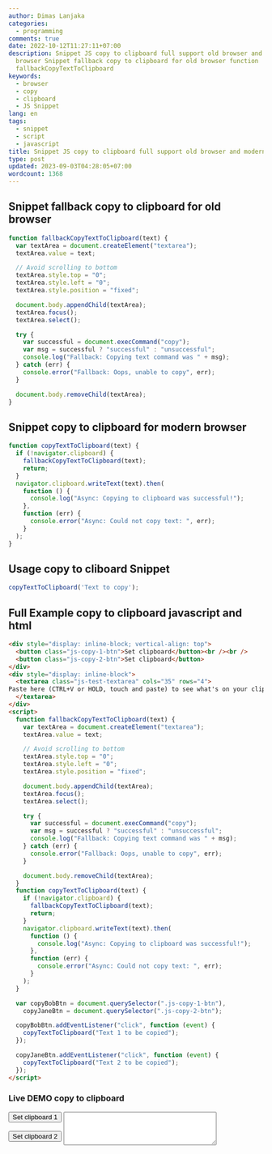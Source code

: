 ```yaml
---
author: Dimas Lanjaka
categories:
  - programming
comments: true
date: 2022-10-12T11:27:11+07:00
description: Snippet JS copy to clipboard full support old browser and modern
  browser Snippet fallback copy to clipboard for old browser function
  fallbackCopyTextToClipboard
keywords:
  - browser
  - copy
  - clipboard
  - JS Snippet
lang: en
tags:
  - snippet
  - script
  - javascript
title: Snippet JS copy to clipboard full support old browser and modern browser
type: post
updated: 2023-09-03T04:28:05+07:00
wordcount: 1368
---
```


## Snippet fallback copy to clipboard for old browser
```js
function fallbackCopyTextToClipboard(text) {
  var textArea = document.createElement("textarea");
  textArea.value = text;

  // Avoid scrolling to bottom
  textArea.style.top = "0";
  textArea.style.left = "0";
  textArea.style.position = "fixed";

  document.body.appendChild(textArea);
  textArea.focus();
  textArea.select();

  try {
    var successful = document.execCommand("copy");
    var msg = successful ? "successful" : "unsuccessful";
    console.log("Fallback: Copying text command was " + msg);
  } catch (err) {
    console.error("Fallback: Oops, unable to copy", err);
  }

  document.body.removeChild(textArea);
}
```

## Snippet copy to clipboard for modern browser
```js
function copyTextToClipboard(text) {
  if (!navigator.clipboard) {
    fallbackCopyTextToClipboard(text);
    return;
  }
  navigator.clipboard.writeText(text).then(
    function () {
      console.log("Async: Copying to clipboard was successful!");
    },
    function (err) {
      console.error("Async: Could not copy text: ", err);
    }
  );
}
```

## Usage copy to cliboard Snippet
```js
copyTextToClipboard('Text to copy');
```

## Full Example copy to clipboard javascript and html

```html
<div style="display: inline-block; vertical-align: top">
  <button class="js-copy-1-btn">Set clipboard</button><br /><br />
  <button class="js-copy-2-btn">Set clipboard</button>
</div>
<div style="display: inline-block">
  <textarea class="js-test-textarea" cols="35" rows="4">
Paste here (CTRL+V or HOLD, touch and paste) to see what's on your clipboard.
  </textarea>
</div>
<script>
  function fallbackCopyTextToClipboard(text) {
    var textArea = document.createElement("textarea");
    textArea.value = text;

    // Avoid scrolling to bottom
    textArea.style.top = "0";
    textArea.style.left = "0";
    textArea.style.position = "fixed";

    document.body.appendChild(textArea);
    textArea.focus();
    textArea.select();

    try {
      var successful = document.execCommand("copy");
      var msg = successful ? "successful" : "unsuccessful";
      console.log("Fallback: Copying text command was " + msg);
    } catch (err) {
      console.error("Fallback: Oops, unable to copy", err);
    }

    document.body.removeChild(textArea);
  }
  function copyTextToClipboard(text) {
    if (!navigator.clipboard) {
      fallbackCopyTextToClipboard(text);
      return;
    }
    navigator.clipboard.writeText(text).then(
      function () {
        console.log("Async: Copying to clipboard was successful!");
      },
      function (err) {
        console.error("Async: Could not copy text: ", err);
      }
    );
  }

  var copyBobBtn = document.querySelector(".js-copy-1-btn"),
    copyJaneBtn = document.querySelector(".js-copy-2-btn");

  copyBobBtn.addEventListener("click", function (event) {
    copyTextToClipboard("Text 1 to be copied");
  });

  copyJaneBtn.addEventListener("click", function (event) {
    copyTextToClipboard("Text 2 to be copied");
  });
</script>
```

### Live DEMO copy to clipboard

<div style="display: inline-block; vertical-align: top">
  <button class="js-copy-1-btn">Set clipboard 1</button><br /><br />
  <button class="js-copy-2-btn">Set clipboard 2</button>
</div>
<div style="display: inline-block">
  <textarea class="js-test-textarea" cols="35" rows="4" placeholder="Paste here (CTRL+V or HOLD, touch and paste) to see what's on your clipboard.">
  </textarea>
</div>
<script>
  function fallbackCopyTextToClipboard(text) {
    var textArea = document.createElement("textarea");
    textArea.value = text;
    // Avoid scrolling to bottom
    textArea.style.top = "0";
    textArea.style.left = "0";
    textArea.style.position = "fixed";
    document.body.appendChild(textArea);
    textArea.focus();
    textArea.select();
    try {
      var successful = document.execCommand("copy");
      var msg = successful ? "successful" : "unsuccessful";
      console.log("Fallback: Copying text command was " + msg);
    } catch (err) {
      console.error("Fallback: Oops, unable to copy", err);
    }
    document.body.removeChild(textArea);
  }
  function copyTextToClipboard(text) {
    if (!navigator.clipboard) {
      fallbackCopyTextToClipboard(text);
      return;
    }
    navigator.clipboard.writeText(text).then(
      function () {
        console.log("Async: Copying to clipboard was successful!");
      },
      function (err) {
        console.error("Async: Could not copy text: ", err);
      }
    );
  }
  var copyBobBtn = document.querySelector(".js-copy-1-btn"),
    copyJaneBtn = document.querySelector(".js-copy-2-btn");
  copyBobBtn.addEventListener("click", function (event) {
    copyTextToClipboard("Text 1 to be copied");
  });
  copyJaneBtn.addEventListener("click", function (event) {
    copyTextToClipboard("Text 2 to be copied");
  });
</script>
